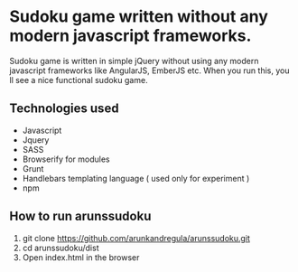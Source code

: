 # Sudoku game written without any modern javascript frameworks.
Sudoku game is written in simple jQuery without using any modern javascript frameworks like AngularJS, EmberJS etc.
When you run this, you ll see a nice functional sudoku game.

## Technologies used

- Javascript
- Jquery
- SASS
- Browserify for modules
- Grunt
- Handlebars templating language ( used only for experiment )
- npm


## How to run arunssudoku

1. git clone https://github.com/arunkandregula/arunssudoku.git
2. cd arunssudoku/dist
3. Open index.html in the browser